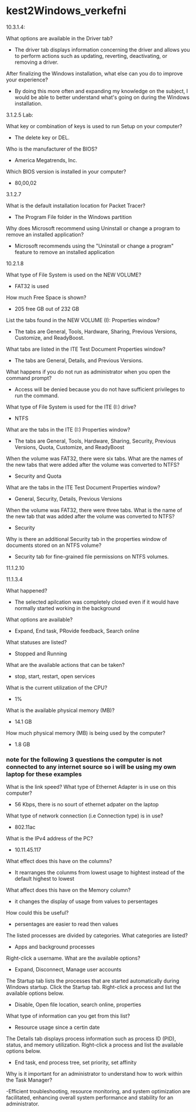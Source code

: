 # kest2Windows_verkefni
10.3.1.4:

What options are available in the Driver tab?

  - The driver tab displays information concerning the driver and allows you to perform actions such as updating, reverting, deactivating, or removing a driver.
  
After finalizing the Windows installation, what else can you do to improve your experience?

  - By doing this more often and expanding my knowledge on the subject, I would be able to better understand what's going on during the Windows installation.

3.1.2.5 Lab:

What key or combination of keys is used to run Setup on your computer?

  - The delete key or DEL.

Who is the manufacturer of the BIOS?

  - America Megatrends, Inc.

Which BIOS version is installed in your computer?

  - 80,00,02

3.1.2.7

What is the default installation location for Packet Tracer?

  - The Program File folder in the Windows partition

Why does Microsoft recommend using Uninstall or change a program to remove an installed application?

  - Microsoft recommends using the "Uninstall or change a program" feature to remove an installed application

10.2.1.8

What type of File System is used on the NEW VOLUME?

  - FAT32 is used

How much Free Space is shown?

  - 205 free GB out of 232 GB

List the tabs found in the NEW VOLUME (I): Properties window?

  - The tabs are General, Tools, Hardware, Sharing, Previous Versions, Customize, and ReadyBoost.

What tabs are listed in the ITE Test Document Properties window?

  - The tabs are General, Details, and Previous Versions.

What happens if you do not run as administrator when you open the command prompt?

  - Access will be denied because you do not have sufficient privileges to run the command.

What type of File System is used for the ITE (I:) drive?

  - NTFS

What are the tabs in the ITE (I:) Properties window?

  - The tabs are General, Tools, Hardware, Sharing, Security, Previous Versions, Quota, Customize, and ReadyBoost

When the volume was FAT32, there were six tabs. What are the names of the new tabs that were added after the volume was converted to NTFS?

  - Security and Quota

What are the tabs in the ITE Test Document Properties window?

  - General, Security, Details, Previous Versions

When the volume was FAT32, there were three tabs. What is the name of the new tab that was added after the volume was converted to NTFS?

  - Security

  Why is there an additional Security tab in the properties window of documents stored on an NTFS volume?
  
  - Security tab for fine-grained file permissions on NTFS volumes.

11.1.2.10



11.1.3.4

What happened?

  - The selected apilcation was completely closed even if it would have normally started working in the background

What options are available?

  - Expand, End task, PRovide feedback, Search online

What statuses are listed?

  - Stopped and Running

What are the available actions that can be taken?

  - stop, start, restart, open services

What is the current utilization of the CPU?

  - 1%

What is the available physical memory (MB)?

  - 14.1 GB

How much physical memory (MB) is being used by the computer?

  - 1.8 GB

### note for the following 3 questions the computer is not connected to any internet source so i will be using my own laptop for these examples

What is the link speed? What type of Ethernet Adapter is in use on this computer?

  - 56 Kbps, there is no sourt of ethernet adpater on the laptop

What type of network connection (i.e Connection type) is in use?

  - 802.11ac

What is the IPv4 address of the PC?

  - 10.11.45.117

What effect does this have on the columns?

  - It rearranges the colunms from lowest usage to hightest instead of the default highest to lowest

What affect does this have on the Memory column?

  - it changes the display of usage from values to persentages

How could this be useful?

  - persentages are easier to read then values

The listed processes are divided by categories. What categories are listed?

  - Apps and background processes

Right-click a username. What are the available options?

  - Expand, Disconnect, Manage user accounts

The Startup tab lists the processes that are started automatically during Windows startup. Click the
Startup tab. Right-click a process and list the available options below.

  - Disable, Open file location, search online, properties

What type of information can you get from this list?

  - Resource usage since a certin date

The Details tab displays process information such as process ID (PID), status, and memory utilization.
Right-click a process and list the available options below.

  - End task, end process tree, set priority, set affinity

Why is it important for an administrator to understand how to work within the Task Manager?

  -Efficient troubleshooting, resource monitoring, and system optimization are facilitated, enhancing overall system performance and stability for an administrator.

